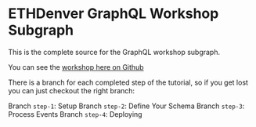 # ETHDenver GraphQL Workshop Subgraph 

This is the complete source for the GraphQL workshop subgraph.

You can see the [workshop here on Github](https://github.com/pooltogether/ethdenver-graphql-workshop)

There is a branch for each completed step of the tutorial, so if you get lost you can just checkout the right branch:

Branch `step-1`: Setup
Branch `step-2`: Define Your Schema
Branch `step-3`: Process Events
Branch `step-4`: Deploying
